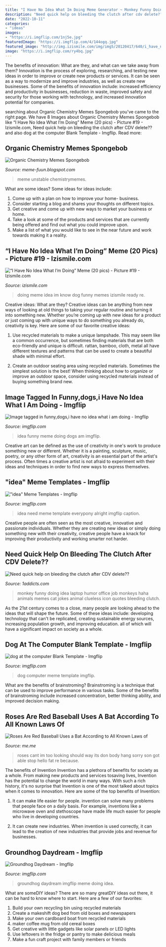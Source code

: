 ```yaml
---
title: "I Have No Idea What Im Doing Meme Generator ~ Monkey Funny Doing Idea Laptop Humor Office Job Monkeys Haha Animals Memes Cat Jokes Animal Clueless Icon Quotes Bleeding Clutch"
description: "Need quick help on bleeding the clutch after cdv delete??"
date: "2022-10-11"
categories:
- "ideas"
images:
- "https://i.imgflip.com/1nj5e.jpg"
featuredImage: "https://i.imgflip.com/4/144ogq.jpg"
featured_image: "http://img.izismile.com/img/img5/20120417/640/i_have_no_idea_what_im_doing_meme_640_21.jpg"
image: "https://i.imgflip.com/ry4bq.jpg"
---
```



The benefits of innovation: What are they, and what can we take away from them?
Innovation is the process of exploring, researching, and testing new ideas in order to improve or create new products or services. It can be seen as a way to modernize and improve industries, as well as create new businesses. Some of the benefits of innovation include: increased efficiency and productivity in businesses, reduction in waste, improved safety and security for those working with technology, and increased innovation potential for companies.

	

		
searching about Organic Chemistry Memes Spongebob you've came to the right page. We have 8 Images about Organic Chemistry Memes Spongebob like “I Have No Idea What I’m Doing” Meme (20 pics) - Picture #19 - Izismile.com, Need quick help on bleeding the clutch after CDV delete?? and also dog at the computer Blank Template - Imgflip. Read more:
		
    
## Organic Chemistry Memes Spongebob

<img loading=lazy src="https://i.redd.it/srlhg8emht441.jpg" onerror="this.onerror=null;this.src='https://tse3.mm.bing.net/th?id=OIP.AzpAYbouonU0XhmFfHqIgQHaHs&amp;pid=15.1';" alt="Organic Chemistry Memes Spongebob">

_Source: meme-fuun.blogspot.com_

>meme unstable chemistrymemes. 

	

What are some ideas?
Some ideas for ideas include:
1. Come up with a plan on how to improve your home- business. 
2. Consider starting a blog and shares your thoughts on different topics. 
3. Get creative and come up with new ways to market your business or home. 
4. Take a look at some of the products and services that are currently being offered and find out what you could improve upon. 
5. Make a list of what you would like to see in the near future and work towards making it a reality. 

    
## “I Have No Idea What I’m Doing” Meme (20 Pics) - Picture #19 - Izismile.com

<img loading=lazy src="http://img.izismile.com/img/img5/20120417/640/i_have_no_idea_what_im_doing_meme_640_21.jpg" onerror="this.onerror=null;this.src='https://tse1.mm.bing.net/th?id=OIP.jGfcZGbzqlXyBduLQ7q1QAHaFB&amp;pid=15.1';" alt="“I Have No Idea What I’m Doing” Meme (20 pics) - Picture #19 - Izismile.com">

_Source: izismile.com_

>doing meme idea im know dog funny memes izismile ready re. 

	

Creative ideas: What are they?
Creative ideas can be anything from new ways of looking at old things to taking your regular routine and turning it into something new. Whether you’re coming up with new ideas for a product or just coming up with unique ways to do something you already do, creativity is key. Here are some of our favorite creative ideas: 
1. Use recycled materials to make a unique lampshade. This may seem like a common occurrence, but sometimes finding materials that are both eco-friendly and unique is difficult. rattan, bamboo, cloth, metal all have different textures and patterns that can be used to create a beautiful shade with minimal effort. 

2. Create an outdoor seating area using recycled materials. Sometimes the simplest solution is the best! When thinking about how to organize or improve an outdoor space, consider using recycled materials instead of buying something brand new.

    
## Image Tagged In Funny,dogs,i Have No Idea What I Am Doing - Imgflip

<img loading=lazy src="https://i.imgflip.com/1nj5e.jpg" onerror="this.onerror=null;this.src='https://tse1.mm.bing.net/th?id=OIP.eXaDorIQ1FTTGqxpajCm2gHaFV&amp;pid=15.1';" alt="Image tagged in funny,dogs,i have no idea what i am doing - Imgflip">

_Source: imgflip.com_

>idea funny meme doing dogs am imgflip. 

	

Creative art can be defined as the use of creativity in one's work to produce something new or different. Whether it is a painting, sculpture, music, poetry, or any other form of art, creativity is an essential part of the artist's process. Often times a creative artist is not afraid to experiment with their ideas and techniques in order to find new ways to express themselves.

    
## &quot;idea&quot; Meme Templates - Imgflip

<img loading=lazy src="https://i.imgflip.com/4/144ogq.jpg" onerror="this.onerror=null;this.src='https://tse1.mm.bing.net/th?id=OIP.WwT3xZjj8c65fCx-wQk35gAAAA&amp;pid=15.1';" alt="&quot;idea&quot; Meme Templates - Imgflip">

_Source: imgflip.com_

>idea need meme template everypony alright imgflip caption. 

	

Creative people are often seen as the most creative, innovative and passionate individuals. Whether they are creating new ideas or simply doing something new with their creativity, creative people have a knack for improving their productivity and working smarter not harder.

    
## Need Quick Help On Bleeding The Clutch After CDV Delete??

<img loading=lazy src="http://littlefun.org/uploads/52025eeec856113fa9000014_736.jpg" onerror="this.onerror=null;this.src='https://tse3.mm.bing.net/th?id=OIP.wXjRgLoSbROCg9kfWHxNgwHaHe&amp;pid=15.1';" alt="Need quick help on bleeding the clutch after CDV delete??">

_Source: 1addicts.com_

>monkey funny doing idea laptop humor office job monkeys haha animals memes cat jokes animal clueless icon quotes bleeding clutch. 

	

As the 21st century comes to a close, many people are looking ahead to the ideas that will shape the future. Some of these ideas include: developing technology that can't be replicated, creating sustainable energy sources, increasing population growth, and improving education. all of which will have a significant impact on society as a whole.

    
## Dog At The Computer Blank Template - Imgflip

<img loading=lazy src="https://i.imgflip.com/ry4bq.jpg" onerror="this.onerror=null;this.src='https://tse4.mm.bing.net/th?id=OIP.55rqrqOQgkBRfyy4OEs69wHaFa&amp;pid=15.1';" alt="dog at the computer Blank Template - Imgflip">

_Source: imgflip.com_

>dog computer meme template imgflip. 

	

What are the benefits of brainstroming?
Brainstroming is a technique that can be used to improve performance in various tasks. Some of the benefits of brainstroming include increased concentration, better thinking ability, and improved decision making.

    
## Roses Are Red Baseball Uses A Bat According To All Known Laws Of

<img loading=lazy src="https://pics.me.me/thumb_roses-are-red-baseball-uses-a-bat-according-to-all-63470064.png" onerror="this.onerror=null;this.src='https://tse3.mm.bing.net/th?id=OIP.x0rGwq33VGlt2MdQodZxNwAAAA&amp;pid=15.1';" alt="Roses Are Red Baseball Uses a Bat According to All Known Laws of">

_Source: me.me_

>roses cant im too looking should way its don body hang sorry son got able stop hello fat re because. 

	

The benefits of Invention
Invention has a plethora of benefits for society as a whole. From making new products and services tosaving lives, Invention has the potential to change the world in many ways. With such a rich history, it's no surprise that Invention is one of the most talked about topics when it comes to innovation. Here are some of the top benefits of Invention: 
1. It can make life easier for people. invention can solve many problems that people face on a daily basis. For example, inventions like a microwave oven and stethoscope have made life much easier for people who live in developing countries.

2. It can create new industries. When invention is used correctly, it can lead to the creation of new industries that provide jobs and revenue for businesses.

    
## Groundhog Daydream - Imgflip

<img loading=lazy src="https://i.imgflip.com/yh0d3.jpg" onerror="this.onerror=null;this.src='https://tse2.mm.bing.net/th?id=OIP.aur4D1faMcb3UgRLbEq7vwHaEJ&amp;pid=15.1';" alt="Groundhog Daydream - Imgflip">

_Source: imgflip.com_

>groundhog daydream imgflip meme doing idea. 

	

What are someDIY ideas?
There are so many greatDIY ideas out there, it can be hard to know where to start. Here are a few of our favorites: 
1. Build your own recycling bin using recycled materials 
2. Create a makeshift dog bed from old boxes and newspapers 
3. Make your own cardboard boat from recycled materials 
4. maker coffee mug from old cereal boxes 
5. Get creative with little gadgets like solar panels or LED lights 
6. Use leftovers in the fridge or pantry to make delicious meals 
7. Make a fun craft project with family members or friends 

